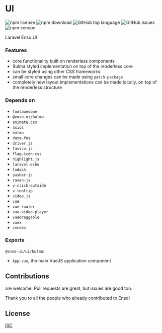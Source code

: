 # UI

![npm license](https://img.shields.io/npm/l/@enso-ui/ui.svg) 
![npm download](https://img.shields.io/npm/dm/@enso-ui/ui.svg) 
![GitHub top language](https://img.shields.io/github/languages/top/enso-ui/ui.svg) 
![GitHub issues](https://img.shields.io/github/issues/enso-ui/ui.svg) 
![npm version](https://img.shields.io/npm/v/@enso-ui/ui.svg) 

Laravel Enso UI

### Features

- core functionality built on renderless components 
- Bulma styled implementation on top of the renderless core
- can be styled using other CSS frameworks
- small core changes can be made using `patch-package`
- completely new layout implementations can be made locally, on top of the
renderless structure

### Depends on

- `fontawesome`
- `@enso-ui/bulma`
- `animate.css`
- `axios`
- `bulma`
- `date-fns`
- `driver.js`
- `favico.js`
- `flag-icon-css`
- `highlight.js`
- `laravel-echo`
- `lodash`
- `pusher-js`
- `raven-js`
- `v-click-outside`
- `v-tooltip`
- `video.js`
- `vue`
- `vue-router`
- `vue-video-player`
- `vuedraggable`
- `vuex`
- `zxcvbn`

### Exports
`@enso-ui/ui/bulma`:
- `App.vue`, the main VueJS application component

## Contributions

are welcome. Pull requests are great, but issues are good too.

Thank you to all the people who already contributed to Enso!

## License

[ISC](https://opensource.org/licenses/ISC)

